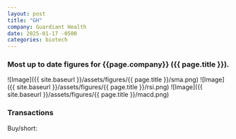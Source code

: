 ```yaml
---
layout: post
title: "GH"
company: Guardiant Health
date: 2025-01-17 -0500
categories: biotech
---
```


### Most up to date figures for {{page.company}} ({{ page.title }}).

![Image]({{ site.baseurl }}/assets/figures/{{ page.title }}/sma.png)
![Image]({{ site.baseurl }}/assets/figures/{{ page.title }}/rsi.png)
![Image]({{ site.baseurl }}/assets/figures/{{ page.title }}/macd.png)

### Transactions

Buy/short:
